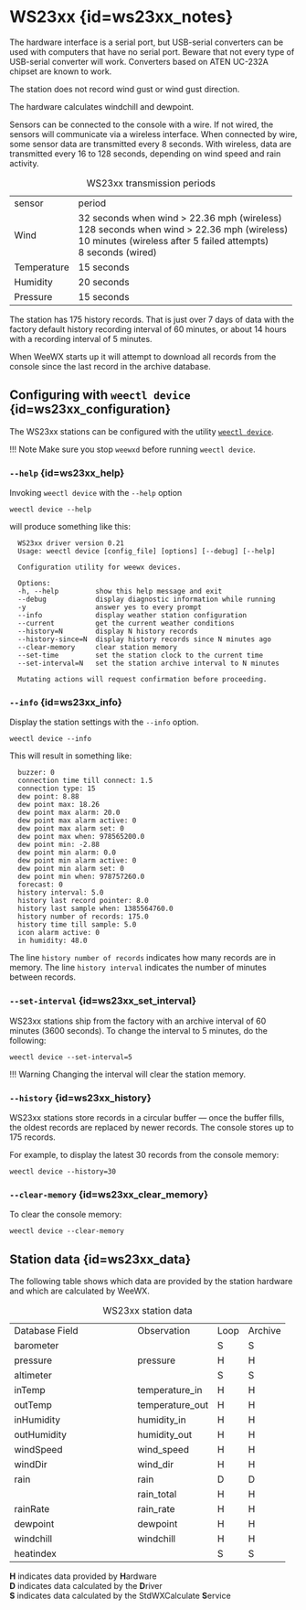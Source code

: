# WS23xx {id=ws23xx_notes}

The hardware interface is a serial port, but USB-serial converters
can be used with computers that have no serial port. Beware that
not every type of USB-serial converter will work. Converters based
on ATEN UC-232A chipset are known to work.

The station does not record wind gust or wind gust direction.

The hardware calculates windchill and dewpoint.

Sensors can be connected to the console with a wire.  If not wired,
the sensors will communicate via a wireless interface.  When
connected by wire, some sensor data are transmitted every 8
seconds.  With wireless, data are transmitted every 16 to 128
seconds, depending on wind speed and rain activity.

<table class='station_data'>
  <caption>WS23xx transmission periods</caption>
  <tbody>
    <tr class="first_row"><td>sensor</td><td>period</td></tr>
    <tr><td>Wind</td>
      <td>32 seconds when wind > 22.36 mph (wireless)<br/>
        128 seconds when wind > 22.36 mph (wireless)<br/>
        10 minutes (wireless after 5 failed attempts)<br/>
        8 seconds (wired)
    </td></tr>
    <tr><td>Temperature</td><td>15 seconds</td></tr>
    <tr><td>Humidity</td><td>20 seconds</td></tr>
    <tr><td>Pressure</td><td>15 seconds</td></tr>
  </tbody>
</table>

The station has 175 history records. That is just over 7 days of data with the
factory default history recording interval of 60 minutes, or about 14 hours with
a recording interval of 5 minutes.

When WeeWX starts up it will attempt to download all records from the console
since the last record in the archive database.


## Configuring with `weectl device` {id=ws23xx_configuration}

The WS23xx stations can be configured with the utility
[`weectl device`](../utilities/weectl-device.md).

!!! Note
    Make sure you stop `weewxd` before running `weectl device`.

### `--help` {id=ws23xx_help}

Invoking `weectl device` with the `--help` option

    weectl device --help

will produce something like this:

```
  WS23xx driver version 0.21
  Usage: weectl device [config_file] [options] [--debug] [--help]

  Configuration utility for weewx devices.

  Options:
  -h, --help         show this help message and exit
  --debug            display diagnostic information while running
  -y                 answer yes to every prompt
  --info             display weather station configuration
  --current          get the current weather conditions
  --history=N        display N history records
  --history-since=N  display history records since N minutes ago
  --clear-memory     clear station memory
  --set-time         set the station clock to the current time
  --set-interval=N   set the station archive interval to N minutes

  Mutating actions will request confirmation before proceeding.
```

### `--info` {id=ws23xx_info}

Display the station settings with the `--info` option.

    weectl device --info

This will result in something like:

```
  buzzer: 0
  connection time till connect: 1.5
  connection type: 15
  dew point: 8.88
  dew point max: 18.26
  dew point max alarm: 20.0
  dew point max alarm active: 0
  dew point max alarm set: 0
  dew point max when: 978565200.0
  dew point min: -2.88
  dew point min alarm: 0.0
  dew point min alarm active: 0
  dew point min alarm set: 0
  dew point min when: 978757260.0
  forecast: 0
  history interval: 5.0
  history last record pointer: 8.0
  history last sample when: 1385564760.0
  history number of records: 175.0
  history time till sample: 5.0
  icon alarm active: 0
  in humidity: 48.0
```


The line `history number of records` indicates how many records are in memory.
The line `history interval` indicates the number of minutes between records.

### `--set-interval` {id=ws23xx_set_interval}

WS23xx stations ship from the factory with an archive interval of 60 minutes
(3600 seconds). To change the interval to 5 minutes, do the following:

    weectl device --set-interval=5

!!! Warning
    Changing the interval will clear the station memory.

### `--history` {id=ws23xx_history}

WS23xx stations store records in a circular buffer &mdash; once the
buffer fills, the oldest records are replaced by newer records.
The console stores up to 175 records.

For example, to display the latest 30 records from the console memory:

    weectl device --history=30

### `--clear-memory` {id=ws23xx_clear_memory}

To clear the console memory:

    weectl device --clear-memory

## Station data {id=ws23xx_data}

The following table shows which data are provided by the station hardware
and which are calculated by WeeWX.

<table class='station_data'>
  <caption>WS23xx station data</caption>
  <tbody class='code'>
    <tr class="first_row">
      <td style='width:200px'>Database Field</td>
      <td>Observation</td>
      <td>Loop</td>
      <td>Archive</td>
    </tr>
    <tr>
      <td class='first_col'>barometer</td>
      <td></td>
      <td>S</td>
      <td>S</td>
    </tr>
    <tr>
      <td class='first_col'>pressure</td>
      <td>pressure</td>
      <td>H</td>
      <td>H</td>
    </tr>
    <tr>
      <td class='first_col'>altimeter</td>
      <td></td>
      <td>S</td>
      <td>S</td>
    </tr>
    <tr>
      <td class='first_col'>inTemp</td>
      <td>temperature_in</td>
      <td>H</td>
      <td>H</td>
    </tr>
    <tr>
      <td class='first_col'>outTemp</td>
      <td>temperature_out</td>
      <td>H</td>
      <td>H</td>
    </tr>
    <tr>
      <td class='first_col'>inHumidity</td>
      <td>humidity_in</td>
      <td>H</td>
      <td>H</td>
    </tr>
    <tr>
      <td class='first_col'>outHumidity</td>
      <td>humidity_out</td>
      <td>H</td>
      <td>H</td>
    </tr>
    <tr>
      <td class='first_col'>windSpeed</td>
      <td>wind_speed</td>
      <td>H</td>
      <td>H</td>
    </tr>
    <tr>
      <td class='first_col'>windDir</td>
      <td>wind_dir</td>
      <td>H</td>
      <td>H</td>
    </tr>
    <tr>
      <td class='first_col'>rain</td>
      <td>rain</td>
      <td>D</td>
      <td>D</td>
    </tr>
    <tr>
      <td class='first_col'></td>
      <td>rain_total</td>
      <td>H</td>
      <td>H</td>
    </tr>
    <tr>
      <td class='first_col'>rainRate</td>
      <td>rain_rate</td>
      <td>H</td>
      <td>H</td>
    </tr>
    <tr>
      <td class='first_col'>dewpoint</td>
      <td>dewpoint</td>
      <td>H</td>
      <td>H</td>
    </tr>
    <tr>
      <td class='first_col'>windchill</td>
      <td>windchill</td>
      <td>H</td>
      <td>H</td>
    </tr>
    <tr>
      <td class='first_col'>heatindex</td>
      <td></td>
      <td>S</td>
      <td>S</td>
    </tr>
  </tbody>
</table>

<p class='station_data_key'>
  <b>H</b> indicates data provided by <b>H</b>ardware<br/>
  <b>D</b> indicates data calculated by the <b>D</b>river<br/>
  <b>S</b> indicates data calculated by the StdWXCalculate <b>S</b>ervice<br/>
</p>

